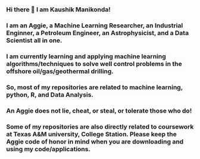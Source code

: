 ### Hi there 👋 I am Kaushik Manikonda!
### I am an Aggie, a Machine Learning Researcher, an Industrial Enginner, a Petroleum Engineer, an Astrophysicist, and a Data Scientist all in one.
### I am currently learning and applying machine learning algorithms/techniques to solve well control problems in the offshore oil/gas/geothermal drilling.
### So, most of my repositories are related to machine learning, python, R, and Data Analysis.
### An Aggie does not lie, cheat, or steal, or tolerate those who do!
### Some of my repositories are also directly related to coursework at Texas A&M university, College Station. Please keep the Aggie code of honor in mind when you are downloading and using my code/applications.
<!--
**kaushikmanikonda/Kaushikmanikonda** is a ✨ _special_ ✨ repository because its `README.md` (this file) appears on your GitHub profile.

Here are some ideas to get you started:

- 🔭 I’m currently working on ...
- 🌱 I’m currently learning ...
- 👯 I’m looking to collaborate on ...
- 🤔 I’m looking for help with ...
- 💬 Ask me about ...
- 📫 How to reach me: ...
- 😄 Pronouns: ...
- ⚡ Fun fact: ...
-->
